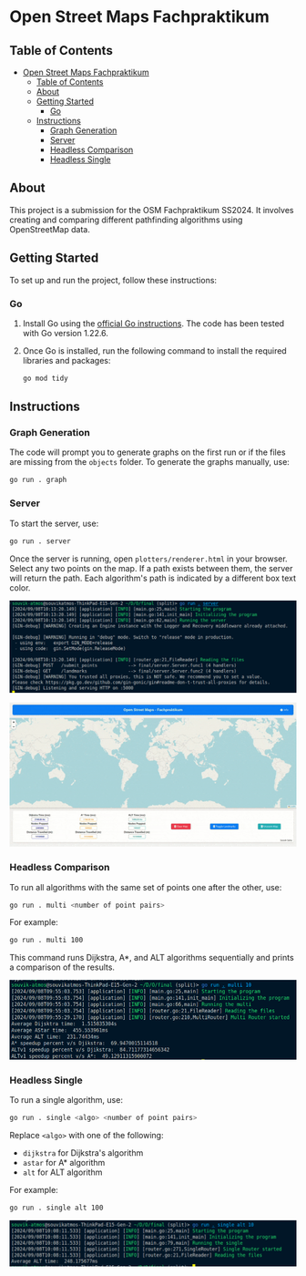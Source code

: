# Open Street Maps Fachpraktikum

## Table of Contents

- [Open Street Maps Fachpraktikum](#open-street-maps-fachpraktikum)
  - [Table of Contents](#table-of-contents)
  - [About](#about)
  - [Getting Started](#getting-started)
    - [Go](#go)
  - [Instructions](#instructions)
    - [Graph Generation](#graph-generation)
    - [Server](#server)
    - [Headless Comparison](#headless-comparison)
    - [Headless Single](#headless-single)

## About

This project is a submission for the OSM Fachpraktikum SS2024. It involves creating and comparing different pathfinding algorithms using OpenStreetMap data.

## Getting Started

To set up and run the project, follow these instructions:

### Go

1. Install Go using the [official Go instructions](https://go.dev/doc/install). The code has been tested with Go version 1.22.6.

2. Once Go is installed, run the following command to install the required libraries and packages:

   ```bash
   go mod tidy
   ```

## Instructions

### Graph Generation

The code will prompt you to generate graphs on the first run or if the files are missing from the `objects` folder. To generate the graphs manually, use:

```bash
go run . graph
```

### Server

To start the server, use:

```bash
go run . server
```

Once the server is running, open `plotters/renderer.html` in your browser. Select any two points on the map. If a path exists between them, the server will return the path. Each algorithm's path is indicated by a different box text color.

![Server](final/docs/pic3.png)
<p align="center">
  <img src="final/docs/mov1.gif" />
</p>


### Headless Comparison

To run all algorithms with the same set of points one after the other, use:

```bash
go run . multi <number of point pairs>
```

For example:

```bash
go run . multi 100
```

This command runs Dijkstra, A*, and ALT algorithms sequentially and prints a comparison of the results.

![Comparative result](final/docs/pic1.png)

### Headless Single

To run a single algorithm, use:

```bash
go run . single <algo> <number of point pairs>
```

Replace `<algo>` with one of the following:
- `dijkstra` for Dijkstra's algorithm
- `astar` for A* algorithm
- `alt` for ALT algorithm

For example:

```bash
go run . single alt 100
```

![Single run](final/docs/pic2.png)
